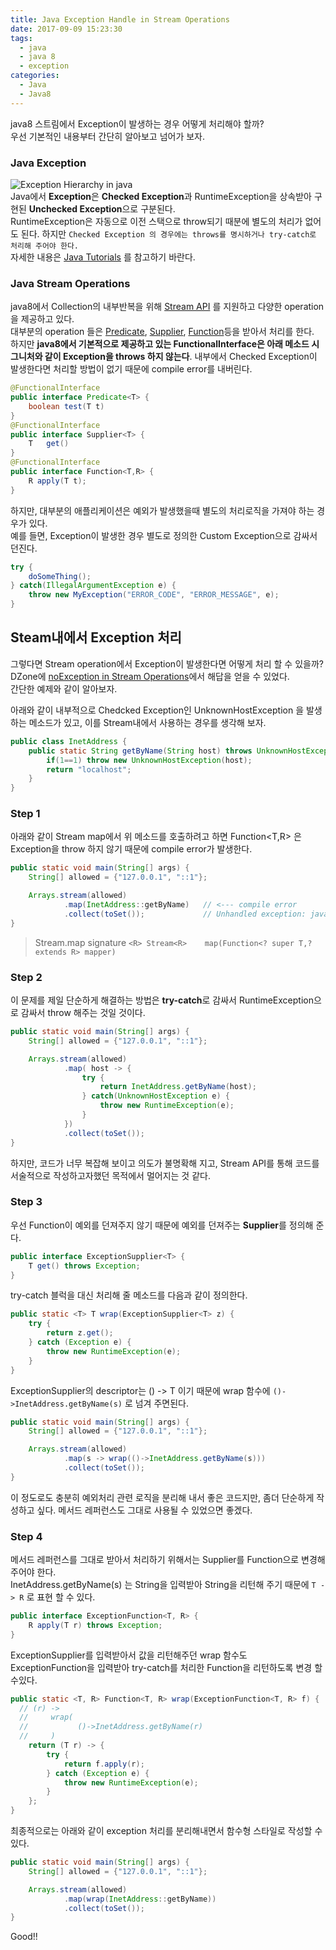 ```yaml
---
title: Java Exception Handle in Stream Operations
date: 2017-09-09 15:23:30
tags:
  - java
  - java 8
  - exception
categories:
  - Java
  - Java8
---
```


java8 스트림에서 Exception이 발생하는 경우 어떻게 처리해야 할까?  
우선 기본적인 내용부터 간단히 알아보고 넘어가 보자.  

### Java Exception
![Exception Hierarchy in java](/images/exceptionhierarchy.png "")  
Java에서 **Exception**은 **Checked Exception**과 RuntimeException을 상속받아 구현된 **Unchecked Exception**으로 구분된다.  
RuntimeException은 자동으로 이전 스택으로 throw되기 때분에 별도의 처리가 없어도 된다. 하지만 `Checked Exception 의 경우에는 throws를 명시하거나 try-catch로 처리해 주어야 한다.`  
자세한 내용은 [Java Tutorials](https://docs.oracle.com/javase/tutorial/essential/exceptions/) 를 참고하기 바란다.  

### Java Stream Operations
java8에서 Collection의 내부반복을 위해 [Stream API](https://docs.oracle.com/javase/8/docs/api/java/util/stream/Stream.html) 를 지원하고 다양한 operation을 제공하고 있다.  
대부분의 operation 들은 [Predicate](https://docs.oracle.com/javase/8/docs/api/java/util/function/Predicate.html), [Supplier](https://docs.oracle.com/javase/8/docs/api/java/util/function/Supplier.html), [Function](https://docs.oracle.com/javase/8/docs/api/java/util/function/Function.html)등을 받아서 처리를 한다.  
하지만 **java8에서 기본적으로 제공하고 있는 FunctionalInterface은 아래 메소드 시그니처와 같이 Exception을 throws 하지 않는다**. 내부에서 Checked Exception이 발생한다면 처리할 방법이 없기 때문에 compile error를 내버린다.  
```java
@FunctionalInterface
public interface Predicate<T> {
    boolean test(T t)
}
@FunctionalInterface
public interface Supplier<T> {
    T	get()
}
@FunctionalInterface
public interface Function<T,R> {
    R apply(T t);
}
```

하지만, 대부분의 애플리케이션은 예외가 발생했을때 별도의 처리로직을 가져야 하는 경우가 있다.  
예를 들면, Exception이 발생한 경우 별도로 정의한 Custom Exception으로 감싸서 던진다.  
```java
try {
    doSomeThing();
} catch(IllegalArgumentException e) {
    throw new MyException("ERROR_CODE", "ERROR_MESSAGE", e);
}
```

## Steam내에서 Exception 처리
그렇다면 Stream operation에서 Exception이 발생한다면 어떻게 처리 할 수 있을까?  
DZone에 [noException in Stream Operations](https://dzone.com/articles/noexception-in-stream-operations)에서 해답을 얻을 수 있었다.  
간단한 예제와 같이 알아보자.  

아래와 같이 내부적으로 Chedcked Exception인 UnknownHostException 을 발생하는 메소드가 있고, 이를 Stream내에서 사용하는 경우를 생각해 보자.  
```java
public class InetAddress {
    public static String getByName(String host) throws UnknownHostException {
        if(1==1) throw new UnknownHostException(host);
        return "localhost";
    }
}
```

### Step 1
아래와 같이 Stream map에서 위 메소드를 호출하려고 하면 Function<T,R> 은 Exception을 throw 하지 않기 때문에 compile error가 발생한다.  
```java
public static void main(String[] args) {
    String[] allowed = {"127.0.0.1", "::1"};

    Arrays.stream(allowed)
            .map(InetAddress::getByName)   // <--- compile error
            .collect(toSet());             // Unhandled exception: java.net.UnknownHostException
}
```
>  Stream.map signature
  `<R> Stream<R>	map(Function<? super T,? extends R> mapper)`

### Step 2
이 문제를 제일 단순하게 해결하는 방법은 **try-catch**로 감싸서 RuntimeException으로 감싸서 throw 해주는 것일 것이다.  
```java
public static void main(String[] args) {
    String[] allowed = {"127.0.0.1", "::1"};

    Arrays.stream(allowed)
            .map( host -> {
                try {
                    return InetAddress.getByName(host);
                } catch(UnknownHostException e) {
                    throw new RuntimeException(e);
                }
            })
            .collect(toSet());
}
```

하지만, 코드가 너무 복잡해 보이고 의도가 불명확해 지고, Stream API를 통해 코드를 서술적으로 작성하고자했던 목적에서 멀어지는 것 같다.  

### Step 3
우선 Function이 예외를 던져주지 않기 때문에 예외를 던져주는 **Supplier**를 정의해 준다.  
```java
public interface ExceptionSupplier<T> {
    T get() throws Exception;
}
```

try-catch 블럭을 대신 처리해 줄 메소드를 다음과 같이 정의한다.  
```java
public static <T> T wrap(ExceptionSupplier<T> z) {
    try {
        return z.get();
    } catch (Exception e) {
        throw new RuntimeException(e);
    }
}
```

ExceptionSupplier의 descriptor는 () -> T 이기 때문에
wrap 함수에 `()->InetAddress.getByName(s)` 로 넘겨 주면된다.  
```java
public static void main(String[] args) {
    String[] allowed = {"127.0.0.1", "::1"};

    Arrays.stream(allowed)
            .map(s -> wrap(()->InetAddress.getByName(s)))
            .collect(toSet());
}
```

이 정도로도 충분히 예외처리 관련 로직을 분리해 내서 좋은 코드지만, 좀더 단순하게 작성하고 싶다. 메서드 레퍼런스도 그대로 사용될 수 있었으면 좋겠다.  

### Step 4
메서드 레퍼런스를 그대로 받아서 처리하기 위해서는 Supplier를 Function으로 변경해 주어야 한다.  
InetAddress.getByName(s) 는  String을 입력받아 String을 리턴해 주기 때문에 `T -> R` 로 표현 할 수 있다.   
```java
public interface ExceptionFunction<T, R> {
    R apply(T r) throws Exception;
}
```

ExceptionSupplier를 입력받아서 값을 리턴해주던 wrap 함수도 ExceptionFunction을 입력받아 try-catch를 처리한 Function을 리턴하도록 변경 할 수있다.  
```java
public static <T, R> Function<T, R> wrap(ExceptionFunction<T, R> f) {
  // (r) ->
  //     wrap(
  //           ()->InetAddress.getByName(r)
  //     )
    return (T r) -> {
        try {
            return f.apply(r);
        } catch (Exception e) {
            throw new RuntimeException(e);
        }
    };
}
```

최종적으로는 아래와 같이 exception 처리를 분리해내면서 함수형 스타일로 작성할 수 있다.  
```java
public static void main(String[] args) {
    String[] allowed = {"127.0.0.1", "::1"};

    Arrays.stream(allowed)
            .map(wrap(InetAddress::getByName))
            .collect(toSet());
}
```

Good!!
